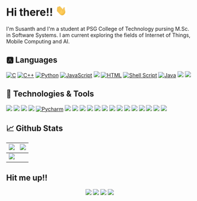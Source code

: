 <h1>Hi there!! <img src="https://github.com/BattleBaxx/BattleBaxx/blob/main/wave.gif" width="30px"></h1>

<p>I'm Susanth and I'm a student at PSG College of Technology pursing M.Sc. in Software Systems. I am current exploring the fields of Internet of Things, Mobile Computing and AI.</p>

## 🅰️ Languages
 <div align='left'>
  <a href="#"><img alt="C" src="https://img.shields.io/badge/C%20-%232370ED.svg?ogo=c&logoColor=white"></a>
  <a href="#"> <img alt="C++" src="https://img.shields.io/badge/C++%20-%2300599C.svg?logo=c%2B%2B&logoColor=white"></a> 
  <a href="#"><img alt="Python" src="https://img.shields.io/badge/Python%20-%23F7DF1E.svg?logo=python&logoColor=blue"></a>
  <a href="#"> <img alt="JavaScript" src="https://img.shields.io/badge/JavaScript%20-%23F7DF1E.svg?ogo=javascript&logoColor=black"></a>
  <a href="#"><img src="https://img.shields.io/badge/CSS-239120?&logo=css3&logoColor=white"/></a>
  <a href="#"><img alt="HTML" src="https://img.shields.io/badge/HTML%20-%23E34F26.svg?logo=html5&logoColor=white"></a>
  <a href="#"><img alt="Shell Script" src="https://img.shields.io/badge/Shell_Script-121011?logo=gnu-bash&logoColor=white"></a>
  <a href="#"><img alt="Java" src="https://img.shields.io/badge/Java-%23007396.svg?logo=java&logoColor=orange"></a>
  <a href="#"><img src="https://img.shields.io/badge/R-404D59?style=flat"/></a>
  <a href="#"><img src="https://img.shields.io/badge/SQL-000?style=flat"/></a>
</div>

## 🔧 Technologies & Tools
<div align = "left">
  <a href="#"><img src="https://img.shields.io/badge/Arch_Linux-1793D1?style=flat&logo=arch-linux&logoColor=white"/></a>
  <a href="#"><img src="https://img.shields.io/badge/Windows-0078D6?style=flat&logo=windows&logoColor=white"/></a>
  <a href="#"><img src="https://img.shields.io/badge/Git%20-%23F05033.svg?logo=git&logoColor=white"/></a>
  <a href="#"><img src="https://img.shields.io/badge/IntelliJ_IDEA-informational?style=flat&logo=intellij-idea&logoColor=white"/></a>
  <a href='#'><img alt="Pycharm" src="https://img.shields.io/badge/pycharm-143?logo=pycharm&logoColor=black&color=green&labelColor=green"/></a>
  <a href="#"><img src="https://img.shields.io/badge/Express.js-404D59?style=flat"/></a>
  <a href="#"><img src="https://img.shields.io/badge/React-20232A?logo=react&logoColor=61DAFB"/></a>
  <a href="#"><img src="https://img.shields.io/badge/Bootstrap-563D7C?logo=bootstrap&logoColor=white"/></a>
  <a href="#"><img src="https://img.shields.io/badge/jQuery-0769AD?logo=jquery&logoColor=white"/></a>
  <a href="#"><img src="https://img.shields.io/badge/Django-092E20?logo=django&logoColor=white"/></a>
  <a href="#"><img src="https://img.shields.io/badge/Spring-6DB33F?logo=spring&logoColor=white"/></a>
  <a href="#"><img src="https://img.shields.io/badge/Flask-000000?logo=flask&logoColor=white"/></a>
  <a href="#"><img src="https://img.shields.io/badge/Heroku-430098?&logo=heroku&logoColor=white"/></a>
  <a href="#"><img src="https://img.shields.io/static/v1?label=&message=Docker&logo=docker&color=2496ed&logoColor=white"/></a>
  <a href="#"><img src="https://img.shields.io/badge/CSS-239120?&style=flat&logo=css3&logoColor=white"/></a>
  <a href="#"><img src="https://img.shields.io/badge/MySQL-00000F?logo=mysql&logoColor=white"/></a>
  <a href="#"><img src="https://img.shields.io/badge/MongoDB-4EA94B?logo=mongodb&logoColor=white"/></a>
  <a href="#"><img src="https://img.shields.io/badge/PostgreSQL-316192?logo=postgresql&logoColor=white"/></a>
  <a href="#"><img src="https://img.shields.io/badge/Neo4j-436?style=flat"/></a>
</div>

## 📈 Github Stats
<img src="https://github-readme-stats.vercel.app/api?username=BattleBaxx&&show_icons=true&count_private=true&theme=github_dark">|<img src="https://github-readme-streak-stats.herokuapp.com/?user=BattleBaxx&theme=blueberry_duo"/>
|---|---|
<img src="https://github-readme-stats.vercel.app/api/top-langs/?username=BattleBaxx&layout=compact&theme=github_dark"/>|


## Hit me up!!
<div align = "center">
  <a href="https://www.linkedin.com/in/ranga-susanth-8936281a3/"><img src="https://img.shields.io/badge/LinkedIn-0077B5?logo=linkedin&logoColor=white"/></a>
  <a href="https://www.instagram.com/rang4__u/"><img src="https://img.shields.io/badge/Instagram-E4405F?logo=instagram&logoColor=white"/></a>
  <a href="https://www.facebook.com/ranga.susanth/"><img src="https://img.shields.io/badge/Facebook-1877F2?logo=facebook&logoColor=white"/></a>
  <a href="mailto:susanth1503@gmail.com"><img src="https://img.shields.io/badge/Gmail-D14836?logo=gmail&logoColor=white"/></a>
</div>
